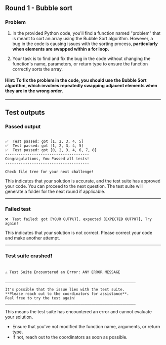 ## Round 1 - Bubble sort

### Problem


1. In the provided Python code, you'll find a function named "problem" that is meant to sort an array using the Bubble Sort algorithm. However, a bug in the code is causing issues with the sorting process, **particularly when elements are swapped within a for loop.**

2. Your task is to find and fix the bug in the code without changing the function's name, parameters, or return type to ensure the function correctly sorts the array.

#### **Hint: To fix the problem in the code, you should use the Bubble Sort algorithm, which involves repeatedly swapping adjacent elements when they are in the wrong order.**

---

## Test outputs

### Passed output

```

✅  Test passed: got [1, 2, 3, 4, 5]
✅  Test passed: got [1, 2, 3, 4, 5]
✅  Test passed: got [0, 2, 3, 4, 6, 7, 8]
--------------------------------------
Congragulations, You Passed all tests!
--------------------------------------

Check file tree for your next challenge!
```

This indicates that your solution is accurate, and the test suite has approved your code. You can proceed to the next question. The test suite will generate a folder for the next round if applicable.

---

### Failed test

```
❌  Test failed: got [YOUR OUTPUT], expected [EXPECTED OUTPUT], Try again!
```

This indicates that your solution is not correct. Please correct your code and make another attempt.

---

### Test suite crashed❗

```

⚠️ Test Suite Encountered an Error: ANY ERROR MESSAGE

___________________________________________________________

It's possible that the issue lies with the test suite.
**Please reach out to the coordinators for assistance**.
Feel free to try the test again!
___________________________________________________________
```


This means the test suite has encountered an error and cannot evaluate your solution.

- Ensure that you've not modified the function name, arguments, or return type.
- If not, reach out to the coordinators as soon as possible.
